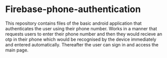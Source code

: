 # Firebase-phone-authentication
This repository contains files of the basic android application that authenticates the user using their phone number. Works in a manner that requests users to enter their phone number and then they would recieve an otp in their phone which would be recognised by the device immediately and entered automatically. Thereafter the user can sign in and access the main page.
